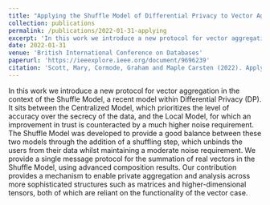 ```yaml
---
title: "Applying the Shuffle Model of Differential Privacy to Vector Aggregation"
collection: publications
permalink: /publications/2022-01-31-applying
excerpt: 'In this work we introduce a new protocol for vector aggregation in the context of the Shuffle Model, a recent model within Differential Privacy.'
date: 2022-01-31
venue: 'British International Conference on Databases'
paperurl: 'https://ieeexplore.ieee.org/document/9696239'
citation: 'Scott, Mary, Cormode, Graham and Maple Carsten (2022). Applying the Shuffle Model of Differential Privacy to Vector Aggregation. In: BICOD21: British International Conference on Databases, London, UK, 28 Mar 2022. Published in: CEUR Workshop Proceedings pp. 1-10. ISSN 1613-0073.'
---
```


In this work we introduce a new protocol for vector aggregation in the context of the Shuffle Model, a recent model within Differential Privacy (DP). It sits between the Centralized Model, which prioritizes the level of accuracy over the secrecy of the data, and the Local Model, for which an improvement in trust is counteracted by a much higher noise requirement. The Shuffle Model was developed to provide a good balance between these two models through the addition of a shuffling step, which unbinds the users from their data whilst maintaining a moderate noise requirement. We provide a single message protocol for the summation of real vectors in the Shuffle Model, using advanced composition results. Our contribution provides a mechanism to enable private aggregation and analysis across more sophisticated structures such as matrices and higher-dimensional tensors, both of which are reliant on the functionality of the vector case.
